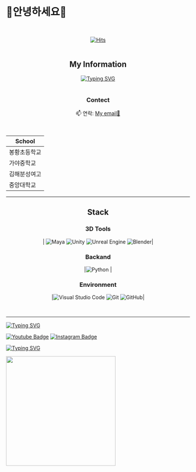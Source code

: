 <h1>🐰안녕하세요🐰</h1>



<div align=center>


 <br>
 
 [![Hits](https://hits.seeyoufarm.com/api/count/incr/badge.svg?url=https%3A%2F%2Fgithub.com%2Fsimmmeunsung&count_bg=%23999999&title_bg=%23000000&icon=spreaker.svg&icon_color=%23FF8BF9&title=hits&edge_flat=false)](https://hits.seeyoufarm.com)<br><br>

<h2>My Information</h2>

[![Typing SVG](https://readme-typing-svg.demolab.com?font=Titan+One&duration=700&pause=300&color=203D5C&background=FFFFFF&center=true&vCenter=true&random=true&width=300&height=30&lines=CAU+Art%26Tech;20234383+SimEunSung)](https://git.io/typing-svg)<br><br>

<h3>Contect</h3>

📫 연락: [My email📧](ses1323k@naver.com)

<br>

 | School |       
| --- | 
| 봉황초등학교 | 
| 가야중학교 |
| 김해분성여고 |
| 중앙대학교 |


  </div>
  
***

<div align=center>

<h2>Stack</h2>
<h3>3D Tools</h3>

|  ![Maya](https://img.shields.io/badge/Maya-37A5CC?style=flat-square&logo=autodesk&logoColor=white)
  ![Unity](https://img.shields.io/badge/Unity-000000?style=flat-square&logo=unity)
  ![Unreal Engine](https://img.shields.io/badge/Unreal_Engine-0E1128?style=flat-square&logo=unreal-engine&logoColor=white)
  ![Blender](https://img.shields.io/badge/Blender-F5792A?style=flat-square&logo=blender&logoColor=white)|
  <br>
  <h3>Backand</h3>
  
  |![Python](https://img.shields.io/badge/Python-3776AB?style=flat-square&logo=python&logoColor=white)
|
<h3>Environment</h3>

|![Visual Studio Code](https://img.shields.io/badge/Visual%20Studio%20Code-007ACC?style=flat-square&logo=visualstudiocode&logoColor=white)
![Git](https://img.shields.io/badge/Git-F05032?style=flat-square&logo=git&logoColor=white)
![GitHub](https://img.shields.io/badge/GitHub-181717?style=flat-square&logo=github&logoColor=white)|


 </div>
<br>

***
  
[![Typing SVG](https://readme-typing-svg.demolab.com?font=Titan+One&pause=1000&color=F785BC&background=000000&center=true&vCenter=true&width=435&lines=+++++%D9%A9(%E2%9C%BF%E2%88%82%E2%80%BF%E2%88%82%E2%9C%BF)%DB%B6+Follow+Me++%D9%A9(%E2%9C%BF%E2%88%82%E2%80%BF%E2%88%82%E2%9C%BF)%DB%B6)](https://git.io/typing-svg)

[![Youtube Badge](https://img.shields.io/badge/Youtube-ff0000?style=flat-square&logo=youtube&link=https://www.youtube.com/@%EC%8B%AC%EC%9D%80%EC%84%B1-g6d)](https://www.youtube.com/@%EC%8B%AC%EC%9D%80%EC%84%B1-g6d)
[![Instagram Badge](https://img.shields.io/badge/-Instagram-FFFFF0?style=flat-square&logo=Instagram&logoColor=8B4513&link=https://www.instagram.com/gnuxnue/)](https://www.instagram.com/gnuxnue)


[![Typing SVG](https://readme-typing-svg.demolab.com?font=Titan+One&size=15&duration=700&pause=300&color=5C442B&background=CAFCFF&center=true&vCenter=true&repeat=false&random=true&width=200&height=20&lines=%EF%BB%BF%E2%80%A2%EF%B8%A0%E1%B4%A5%E2%80%A2%EF%B8%A1+My+Puppy+Mansik%EF%BB%BF%E2%80%A2%EF%B8%A0%E1%B4%A5%E2%80%A2%EF%B8%A1+)](https://git.io/typing-svg)



<img src="https://github.com/user-attachments/assets/4c18c749-f394-4f5e-9334-422af0f10e91" width="300" />

